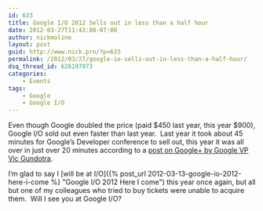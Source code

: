 ```yaml
---
id: 633
title: Google I/O 2012 Sells out in less than a half hour
date: 2012-03-27T11:43:08-07:00
author: nickmoline
layout: post
guid: http://www.nick.pro/?p=633
permalink: /2012/03/27/google-io-sells-out-in-less-than-a-half-hour/
dsq_thread_id: 626197973
categories:
    - Events
tags:
    - Google
    - Google I/O
---
```


Even though Google doubled the price (paid $450 last year, this year $900), Google I/O sold out even faster than last year.  Last year it took about 45 minutes for Google&#8217;s Developer conference to sell out, this year it was all over in just over 20 minutes according to a <a href="https://plus.google.com/107117483540235115863/posts/iyc4arLjidR" target="_blank">post on Google+ by Google VP Vic Gundotra</a>.

<!--more-->

<amp-img src="{{ site.baseurl }}/wp-content/uploads/sites/4/2012/03/Region-capture-16.webp" width="260" height="236" layout="intrinsic" lightbox>
    <amp-img fallback src="{{ site.baseurl }}/wp-content/uploads/sites/4/2012/03/Region-capture-16.png" width="260" height="236" layout="intrinsic" lightbox></amp-img>
</amp-img>

I&#8217;m glad to say I [will be at I/O]({% post_url 2012-03-13-google-io-2012-here-i-come %} "Google I/O 2012 Here I come") this year once again, but all but one of my colleagues who tried to buy tickets were unable to acquire them.  Will I see you at Google I/O?